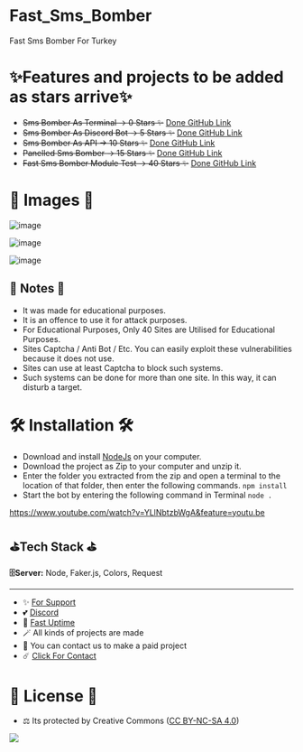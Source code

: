 # Fast_Sms_Bomber
Fast Sms Bomber For Turkey

# ✨Features and projects to be added as stars arrive✨

- ~~Sms Bomber As Terminal -> 0 Stars ✨~~ [Done GitHub Link](https://github.com/fastuptime/Fast_Sms_Bomber)
- ~~Sms Bomber As Discord Bot -> 5 Stars ✨~~ [Done GitHub Link](https://github.com/fastuptime/Fast_Sms_Bomber_Discord)
- ~~Sms Bomber As API -> 10 Stars ✨~~ [Done GitHub Link](https://github.com/fastuptime/Fast_Sms_Bomber_Api)
- ~~Panelled Sms Bomber -> 15 Stars ✨~~ [Done GitHub Link](https://github.com/fastuptime/Fast_Sms_Bomber_Panel)
- ~~Fast Sms Bomber Module Test -> 40 Stars ✨~~ [Done GitHub Link](https://github.com/fastuptime/Fast_Sms_Bomber_Module)


# 🎈 Images 🎈

![image](https://user-images.githubusercontent.com/63351166/218465842-a8480b01-4a80-448f-831b-1d1d837f1c1f.png)

![image](https://user-images.githubusercontent.com/63351166/218466149-0429c3ed-2d03-4c08-9ebc-cf78c4eb82f8.png)

![image](https://user-images.githubusercontent.com/63351166/218466292-e058112b-0b81-4af9-bec9-70528ad8958e.png)

## 📜 Notes 📜

- It was made for educational purposes.
- It is an offence to use it for attack purposes.
- For Educational Purposes, Only 40 Sites are Utilised for Educational Purposes.
- Sites Captcha / Anti Bot / Etc. You can easily exploit these vulnerabilities because it does not use.
- Sites can use at least Captcha to block such systems.
- Such systems can be done for more than one site. In this way, it can disturb a target.


# 🛠️ Installation 🛠️

- Download and install [NodeJs](https://nodejs.org/en/download) on your computer.
- Download the project as Zip to your computer and unzip it.
- Enter the folder you extracted from the zip and open a terminal to the location of that folder, then enter the following commands.
`npm install`
- Start the bot by entering the following command in Terminal
`node .`

https://www.youtube.com/watch?v=YLlNbtzbWgA&feature=youtu.be

## ⛳Tech Stack ⛳

**🗄️Server:** Node, Faker.js, Colors, Request

---
- ✨ [For Support](https://github.com/sponsors/fastuptime) <br>
- 💕 [Discord](https://fastuptime.com/discord)<br>
- 🏓 [Fast Uptime](https://fastuptime.com/)<br>
- 🪄 All kinds of projects are made <br>
- 🧨 You can contact us to make a paid project<br>
- ☄️ [Click For Contact](mailto:fastuptime@gmail.com)<br>

# 🎯 License 🎯
- ⚖️ Its protected by Creative Commons ([CC BY-NC-SA 4.0](https://creativecommons.org/licenses/by-nc-sa/4.0/))

<a href="https://creativecommons.org/licenses/by-nc-sa/4.0/" title="BYNCSA40"><img src="https://licensebuttons.net/l/by-nc-sa/4.0/88x31.png"></a>
